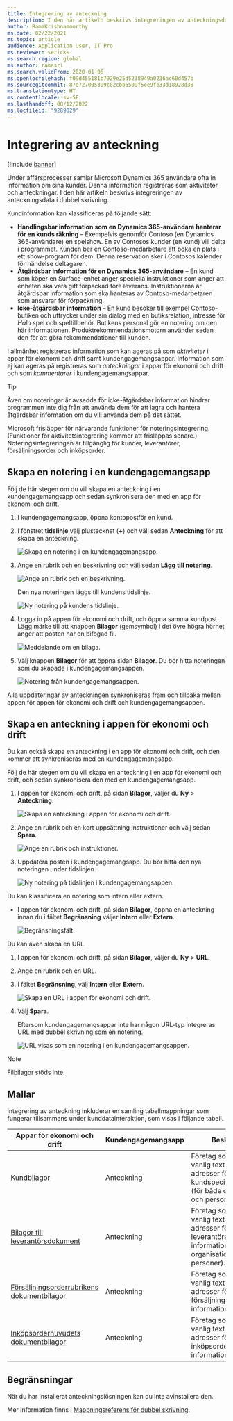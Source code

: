 ```yaml
---
title: Integrering av anteckning
description: I den här artikeln beskrivs integreringen av anteckningsdata i dubbel skrivning.
author: RamaKrishnamoorthy
ms.date: 02/22/2021
ms.topic: article
audience: Application User, IT Pro
ms.reviewer: sericks
ms.search.region: global
ms.author: ramasri
ms.search.validFrom: 2020-01-06
ms.openlocfilehash: f09d455181b7929e25d5238949a0236ac60d457b
ms.sourcegitcommit: 87e727005399c82cbb6509f5ce9fb33d18928d30
ms.translationtype: HT
ms.contentlocale: sv-SE
ms.lasthandoff: 08/12/2022
ms.locfileid: "9289029"
---
```

# <a name="note-integration"></a>Integrering av anteckning

[!include [banner](../../includes/banner.md)]



Under affärsprocesser samlar Microsoft Dynamics 365 användare ofta in information om sina kunder. Denna information registreras som aktiviteter och anteckningar. I den här artikeln beskrivs integreringen av anteckningsdata i dubbel skrivning.

Kundinformation kan klassificeras på följande sätt:

+ **Handlingsbar information som en Dynamics 365-användare hanterar för en kunds räkning** – Exempelvis genomför Contoso (en Dynamics 365-användare) en spelshow. En av Contosos kunder (en kund) vill delta i programmet. Kunden ber en Contoso-medarbetare att boka en plats i ett show-program för dem. Denna reservation sker i Contosos kalender för händelse deltagaren.
+ **Åtgärdsbar information för en Dynamics 365-användare** – En kund som köper en Surface-enhet anger speciella instruktioner som anger att enheten ska vara gift förpackad före leverans. Instruktionerna är åtgärdsbar information som ska hanteras av Contoso-medarbetaren som ansvarar för förpackning.
+ **Icke-åtgärdsbar information** – En kund besöker till exempel Contoso-butiken och uttrycker under sin dialog med en butiksrelation, intresse för *Halo* spel och speltillbehör. Butikens personal gör en notering om den här informationen. Produktrekommendationsmotorn använder sedan den för att göra rekommendationer till kunden.

I allmänhet registreras information som kan ageras på som *aktiviteter* i appar för ekonomi och drift samt kundengagemangsappar. Information som ej kan ageras på registreras som *anteckningar* i appar för ekonomi och drift och som *kommentarer* i kundengagemangsappar.

> [!TIP]
> Även om noteringar är avsedda för icke-åtgärdsbar information hindrar programmen inte dig från att använda dem för att lagra och hantera åtgärdsbar information om du vill använda dem på det sättet.

Microsoft frisläpper för närvarande funktioner för noteringsintegrering. (Funktioner för aktivitetsintegrering kommer att frisläppas senare.) Noteringsintegreringen är tillgänglig för kunder, leverantörer, försäljningsorder och inköpsorder.

## <a name="create-a-note-in-a-customer-engagement-app"></a>Skapa en notering i en kundengagemangsapp

Följ de här stegen om du vill skapa en anteckning i en kundengagemangsapp och sedan synkronisera den med en app för ekonomi och drift.

1. I kundengagemangsapp, öppna kontopostför en kund.
2. I fönstret **tidslinje** välj plustecknet (**+**) och välj sedan **Anteckning** för att skapa en anteckning.

    ![Skapa en notering i en kundengagemangsapp.](media/notes-ce-1.png)

3. Ange en rubrik och en beskrivning och välj sedan **Lägg till notering**.

    ![Ange en rubrik och en beskrivning.](media/notes-ce-2.png)

    Den nya noteringen läggs till kundens tidslinje.

    ![Ny notering på kundens tidslinje.](media/notes-ce-3.png)

4. Logga in på appen för ekonomi och drift, och öppna samma kundpost. Lägg märke till att knappen **Bilagor** (gemsymbol) i det övre högra hörnet anger att posten har en bifogad fil.

    ![Meddelande om en bilaga.](media/notes-ce-4.png)

5. Välj knappen **Bilagor** för att öppna sidan **Bilagor**. Du bör hitta noteringen som du skapade i kundengagemangsappen.

    ![Notering från kundengagemangsappen.](media/notes-ce-5.png)

Alla uppdateringar av anteckningen synkroniseras fram och tillbaka mellan appen för appen för ekonomi och drift och kundengagemangsappen.

## <a name="create-a-note-in-a-finance-and-operations-app"></a>Skapa en anteckning i appen för ekonomi och drift

Du kan också skapa en anteckning i en app för ekonomi och drift, och den kommer att synkroniseras med en kundengagemangsapp.

Följ de här stegen om du vill skapa en anteckning i en app för ekonomi och drift, och sedan synkronisera den med en kundengagemangsapp.

1. I appen för ekonomi och drift, på sidan **Bilagor**, väljer du **Ny** \> **Anteckning**.

    ![Skapa en anteckning i appen för ekonomi och drift.](media/notes-fo-1.png)

2. Ange en rubrik och en kort uppsättning instruktioner och välj sedan **Spara**.

    ![Ange en rubrik och instruktioner.](media/notes-fo-2.png)

3. Uppdatera posten i kundengagemangsapp. Du bör hitta den nya noteringen under tidslinjen.

    ![Ny notering på tidslinjen i kundengagemangsappen.](media/notes-fo-3.png)

Du kan klassificera en notering som intern eller extern.

- I appen för ekonomi och drift, på sidan **Bilagor**, öppna en anteckning innan du i fältet **Begränsning** väljer **Intern** eller **Extern**.

    ![Begränsningsfält.](media/notes-fo-4.png)

Du kan även skapa en URL.

1. I appen för ekonomi och drift, på sidan **Bilagor**, väljer du **Ny** \> **URL**.
2. Ange en rubrik och en URL.
3. I fältet **Begränsning**, välj **Intern** eller **Extern**.

    ![Skapa en URL i appen för ekonomi och drift.](media/notes-fo-5.png)

4. Välj **Spara**.

    Eftersom kundengagemangsappar inte har någon URL-typ integreras URL med dubbel skrivning som en notering.

    ![URL visas som en notering i en kundengagemangsappen.](media/notes-ce-6.png)

> [!NOTE]
> Filbilagor stöds inte.

## <a name="templates"></a>Mallar

Integrering av anteckning inkluderar en samling tabellmappningar som fungerar tillsammans under kunddatainteraktion, som visas i följande tabell.

| Appar för ekonomi och drift | Kundengagemangsapp | Beskrivning |
|----------------------------|-------------------------|-------------|
| [Kundbilagor](mapping-reference.md#230) | Anteckning | Företag som använder vanlig text och URL-adresser för att samla in kundspecifik information (för både organisationer och personer). |
| [Bilagor till leverantörsdokument](mapping-reference.md#231) | Anteckning | Företag som använder vanlig text och URL-adresser för att samla in leverantörsspecifik information (för både organisationer och personer). |
| [Försäljningsorderrubrikens dokumentbilagor](mapping-reference.md#229) | Anteckning | Företag som använder vanlig text och URL-adresser för att samla in försäljningsorderspecifik information. |
| [Inköpsorderhuvudets dokumentbilagor](mapping-reference.md#232) | Anteckning | Företag som använder vanlig text och URL-adresser för att samla in inköpsorderspecifik information. |

## <a name="limitations"></a>Begränsningar

När du har installerat anteckningslösningen kan du inte avinstallera den. 

Mer information finns i [Mappningsreferens för dubbel skrivning](mapping-reference.md).

